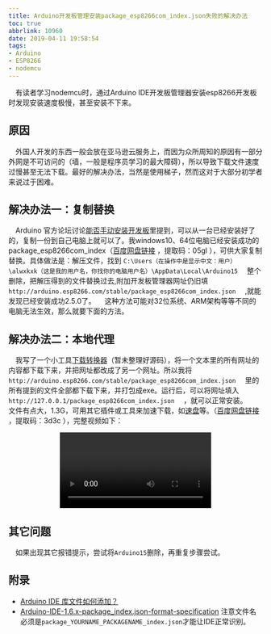 ```yaml
---
title: Arduino开发板管理安装package_esp8266com_index.json失败的解决办法
toc: true
abbrlink: 10960
date: 2019-04-11 19:58:54
tags:
- Arduino
- ESP8266
- nodemcu
---
```


&emsp;有读者学习nodemcu时，通过Arduino IDE开发板管理器安装esp8266开发板时发现安装速度极慢，甚至安装不下来。
## 原因
&emsp;外国人开发的东西一般会放在亚马逊云服务上，而因为众所周知的原因有一部分外网是不可访问的（墙，一般是程序员学习的最大障碍），所以导致下载文件速度过慢甚至无法下载。最好的解决办法，当然是使用梯子，然而这对于大部分初学者来说过于困难。

## 解决办法一：复制替换

&emsp;Arduino 官方论坛讨论[能否手动安装开发板](https://forum.arduino.cc/index.php?PHPSESSID=25g88vvos46pi5vku2pf51stf0&topic=463573.msg3480758#msg3480758)里提到，可以从一台已经安装好了的，复制一份到自己电脑上就可以了。我windows10、64位电脑已经安装成功的package_esp8266com_index（[百度网盘链接](https://pan.baidu.com/s/1dqqfs-Ka2x3-b8SOoqJlGw) ，提取码：05gl ），可供大家复制替换。具体做法是：解压文件，找到 
`C:\Users（在操作中是显示中文：用户）\alwxkxk（这是我的用户名，你找你的电脑用户名）\AppData\Local\Arduino15`
&emsp;整个删除，把解压得到的文件替换过去,附加开发板管理器网址仍旧填 
`http://arduino.esp8266.com/stable/package_esp8266com_index.json`
&emsp;,就能发现已经安装成功2.5.0了。
&emsp;这种方法可能对32位系统、ARM架构等等不同的电脑无法生效，那么就要下面的方法。

## 解决办法二：本地代理

&emsp;我写了一个小工具[下载转换器](https://github.com/alwxkxk/downloadConverter)（暂未整理好源码），将一个文本里的所有网址的内容都下载下来，并把网址都改成了另一个网址。所以我将
`http://arduino.esp8266.com/stable/package_esp8266com_index.json`
&emsp;里的所有提到的文件全部都下载下来，并打包成exe。运行后，可以将网址填入
`http://127.0.0.1/package_esp8266com_index.json`
&emsp;，就可以正常安装。
&emsp;文件有点大，1.3G，可用其它插件或工具来加速下载，如[速盘](https://www.speedpan.com/)等。（[百度网盘链接](https://pan.baidu.com/s/114253X4j4GJPgOKEHdlAbw) ，提取码：3d3c ），完整视频如下：

<video class="lazy" data-src="https://test-1251805228.file.myqcloud.com//%E6%9C%AC%E5%9C%B0%E4%BB%A3%E7%90%86%E5%AE%89%E8%A3%85arduino%E7%AC%AC%E4%B8%89%E6%96%B9%E5%BC%80%E5%8F%91%E6%9D%BF.mp4" controls="controls" style="max-width: 100%; display: block; margin-left: auto; margin-right: auto;">
your browser does not support the video tag
</video>

## 其它问题
&emsp;如果出现其它报错提示，尝试将`Arduino15`删除，再重复步骤尝试。

## 附录
- [Arduino IDE 库文件如何添加？](http://yfrobot.com/thread-11842-1-1.html)
- [Arduino-IDE-1.6.x-package_index.json-format-specification](https://github.com/arduino/Arduino/wiki/Arduino-IDE-1.6.x-package_index.json-format-specification)
注意文件名必须是`package_YOURNAME_PACKAGENAME_index.json`才能让IDE正常识别。

